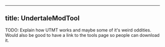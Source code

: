 
---
title: UndertaleModTool
---
TODO: Explain how UTMT works and maybe some of it's weird oddities. Would also be good to have a link to the tools page so people can download it.

